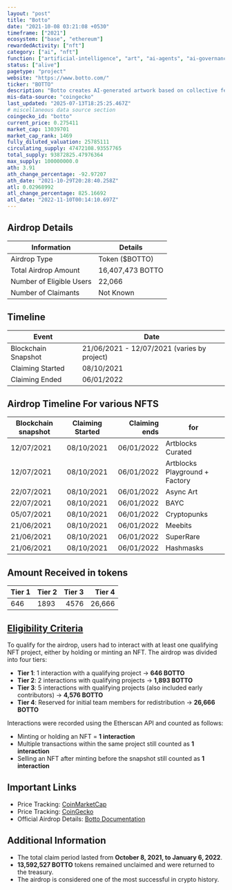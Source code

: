 ```yaml
---
layout: "post"
title: "Botto"
date: "2021-10-08 03:21:08 +0530"
timeframe: ["2021"]
ecosystem: ["base", "ethereum"]
rewardedActivity: ["nft"]
category: ["ai", "nft"]
function: ["artificial-intelligence", "art", "ai-agents", "ai-governance"]
status: ["alive"]
pagetype: "project"
website: "https://www.botto.com/"
ticker: "BOTTO"
description: "Botto creates AI-generated artwork based on collective feedback from the community, defining a new genre of art."
mis-data-source: "coingecko"
last_updated: "2025-07-13T18:25:25.467Z"
# miscellaneous data source section
coingecko_id: "botto"
current_price: 0.275411
market_cap: 13039701
market_cap_rank: 1469
fully_diluted_valuation: 25785111
circulating_supply: 47472108.93557765
total_supply: 93872825.47976364
max_supply: 100000000.0
ath: 3.91
ath_change_percentage: -92.97207
ath_date: "2021-10-29T20:28:40.258Z"
atl: 0.02968992
atl_change_percentage: 825.16692
atl_date: "2022-11-10T00:14:10.697Z"
---
```


## Airdrop Details

| Information              | Details          |
| ------------------------ | ---------------- |
| Airdrop Type             | Token ($BOTTO)   |
| Total Airdrop Amount     | 16,407,473 BOTTO |
| Number of Eligible Users | 22,066           |
| Number of Claimants      | Not Known        |

## Timeline

| Event               | Date                                        |
| ------------------- | ------------------------------------------- |
| Blockchain Snapshot | 21/06/2021 - 12/07/2021 (varies by project) |
| Claiming Started    | 08/10/2021                                  |
| Claiming Ended      | 06/01/2022                                  |

## Airdrop Timeline For various NFTS

| Blockchain snapshot | Claiming Started | Claiming ends | for                            |
| ------------------- | :--------------: | ------------: | ------------------------------ |
| 12/07/2021          |    08/10/2021    |    06/01/2022 | Artblocks Curated              |
| 12/07/2021          |    08/10/2021    |    06/01/2022 | Artblocks Playground + Factory |
| 22/07/2021          |    08/10/2021    |    06/01/2022 | Async Art                      |
| 22/07/2021          |    08/10/2021    |    06/01/2022 | BAYC                           |
| 05/07/2021          |    08/10/2021    |    06/01/2022 | Cryptopunks                    |
| 21/06/2021          |    08/10/2021    |    06/01/2022 | Meebits                        |
| 21/06/2021          |    08/10/2021    |    06/01/2022 | SuperRare                      |
| 21/06/2021          |    08/10/2021    |    06/01/2022 | Hashmasks                      |

## Amount Received in tokens

| Tier 1 | Tier 2 | Tier 3 | Tier 4 |
| ------ | :----- | -----: | -----: |
| 646    | 1893   |   4576 | 26,666 |

## [Eligibility Criteria](https://docs.botto.com/details/token-distribution/airdrop)

To qualify for the airdrop, users had to interact with at least one qualifying NFT project, either by holding or minting an NFT. The airdrop was divided into four tiers:

- **Tier 1**: 1 interaction with a qualifying project → **646 BOTTO**
- **Tier 2**: 2 interactions with qualifying projects → **1,893 BOTTO**
- **Tier 3**: 5 interactions with qualifying projects (also included early contributors) → **4,576 BOTTO**
- **Tier 4**: Reserved for initial team members for redistribution → **26,666 BOTTO**

Interactions were recorded using the Etherscan API and counted as follows:

- Minting or holding an NFT = **1 interaction**
- Multiple transactions within the same project still counted as **1 interaction**
- Selling an NFT after minting before the snapshot still counted as **1 interaction**

## Important Links

- Price Tracking: [CoinMarketCap](https://coinmarketcap.com/currencies/botto)
- Price Tracking: [CoinGecko](https://www.coingecko.com/en/coins/botto)
- Official Airdrop Details: [Botto Documentation](https://docs.botto.com/details/token-distribution/airdrop)

## Additional Information

- The total claim period lasted from **October 8, 2021, to January 6, 2022**.
- **13,592,527 BOTTO** tokens remained unclaimed and were returned to the treasury.
- The airdrop is considered one of the most successful in crypto history.